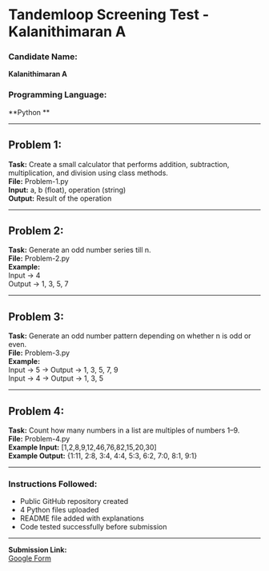 # Tandemloop Screening Test - Kalanithimaran A

### Candidate Name:
**Kalanithimaran A**

### Programming Language:
**Python **

---

## Problem 1:
**Task:** Create a small calculator that performs addition, subtraction, multiplication, and division using class methods.  
**File:** Problem-1.py  
**Input:** a, b (float), operation (string)  
**Output:** Result of the operation

---

## Problem 2:
**Task:** Generate an odd number series till n.  
**File:** Problem-2.py  
**Example:**  
Input → 4  
Output → 1, 3, 5, 7

---

## Problem 3:
**Task:** Generate an odd number pattern depending on whether n is odd or even.  
**File:** Problem-3.py  
**Example:**  
Input → 5 → Output → 1, 3, 5, 7, 9  
Input → 4 → Output → 1, 3, 5

---

## Problem 4:
**Task:** Count how many numbers in a list are multiples of numbers 1–9.  
**File:** Problem-4.py  
**Example Input:** [1,2,8,9,12,46,76,82,15,20,30]  
**Example Output:** {1:11, 2:8, 3:4, 4:4, 5:3, 6:2, 7:0, 8:1, 9:1}

---

### Instructions Followed:
- Public GitHub repository created  
- 4 Python files uploaded  
- README file added with explanations  
- Code tested successfully before submission

---

**Submission Link:**  
         [Google Form](https://forms.gle/qnTh4NsHV4ByAnC39)
